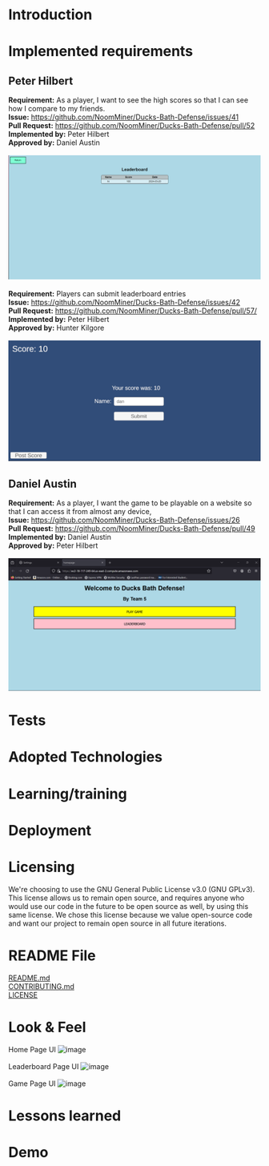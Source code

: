 # Introduction

# Implemented requirements
## Peter Hilbert
**Requirement:** As a player, I want to see the high scores so that I can see how I compare to my friends.<br>
**Issue:** https://github.com/NoomMiner/Ducks-Bath-Defense/issues/41<br>
**Pull Request:** https://github.com/NoomMiner/Ducks-Bath-Defense/pull/52<br>
**Implemented by:** Peter Hilbert<br>
**Approved by:** Daniel Austin<br><br>
![Screenshot from website](lbscreenshot.png)
<br><br>
**Requirement:** Players can submit leaderboard entries<br>
**Issue:** https://github.com/NoomMiner/Ducks-Bath-Defense/issues/42<br>
**Pull Request:** https://github.com/NoomMiner/Ducks-Bath-Defense/pull/57/<br>
**Implemented by:** Peter Hilbert<br>
**Approved by:** Hunter Kilgore<br><br>
![Screenshot from game](entryui.png)

## Daniel Austin
**Requirement:** As a player, I want the game to be playable on a website so that I can access it from almost any device,<br>
**Issue:** https://github.com/NoomMiner/Ducks-Bath-Defense/issues/26<br>
**Pull Request:** https://github.com/NoomMiner/Ducks-Bath-Defense/pull/49<br>
**Implemented by:** Daniel Austin<br>
**Approved by:** Peter Hilbert<br><br>
![Screenshot from website](websiteImage.png)
# Tests

# Adopted Technologies

# Learning/training

# Deployment

# Licensing
We're choosing to use the GNU General Public License v3.0 (GNU GPLv3). This license allows us to remain open source, and requires anyone who would use our code in the future to be open source as well, by using this same license. We chose this license because we value open-source code and want our project to remain open source in all future iterations.

# README File
[README.md](/README.md)<br>
[CONTRIBUTING.md](/CONTRIBUTING.md)<br>
[LICENSE](/LICENSE)
# Look & Feel
Home Page UI
![image](https://github.com/NoomMiner/Ducks-Bath-Defense/assets/145489308/c14cbdcd-2301-4fcb-90ec-934f5cb4194c)
<br>
<br>
Leaderboard Page UI
![image](https://github.com/NoomMiner/Ducks-Bath-Defense/assets/145489308/a5c58b33-0e43-47b1-a919-4e1c66001cf9)
<br>
<br>
Game Page UI
![image](https://github.com/NoomMiner/Ducks-Bath-Defense/assets/145489308/d8c1a5f0-8ec0-4910-92ce-5091c9c09a04)




# Lessons learned

# Demo
